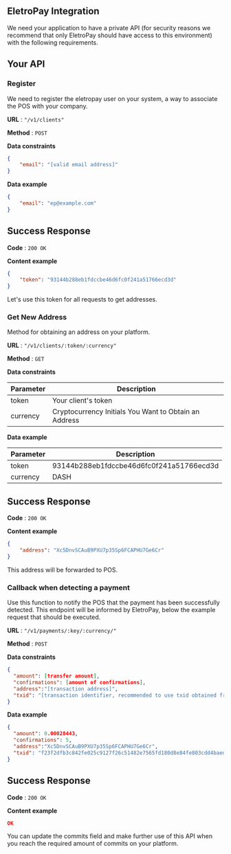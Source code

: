 **EletroPay Integration**
----
  
  
We need your application to have a private API (for security reasons we recommend that only EletroPay should have access to this environment) with the following requirements.

  ## Your API
  
  ### Register
We need to register the eletropay user on your system, a way to associate the POS with your company.

**URL** : `"/v1/clients"`

**Method** : `POST`

**Data constraints**

```json
{
    "email": "[valid email address]"
}
```

**Data example**

```json
{
    "email": "ep@example.com"
}
```

## Success Response

**Code** : `200 OK`

**Content example**

```json
{
    "token": "93144b288eb1fdccbe46d6fc0f241a51766ecd3d"
}
```

Let's use this token for all requests to get addresses.




  ### Get New Address
Method for obtaining an address on your platform.

**URL** : `"/v1/clients/:token/:currency"`

**Method** : `GET`

**Data constraints**

| Parameter | Description |
| --- | --- |
| token | Your client's token |
| currency | Cryptocurrency Initials You Want to Obtain an Address |

**Data example**

| Parameter | Description |
| --- | --- |
| token | 93144b288eb1fdccbe46d6fc0f241a51766ecd3d |
| currency | DASH |

## Success Response

**Code** : `200 OK`

**Content example**

```json
{
    "address": "Xc5DnvSCAuB9PXU7p35Sp6FCAPHU7Ge6Cr"
}
```

This address will be forwarded to POS.




  ### Callback when detecting a payment
Use this function to notify the POS that the payment has been successfully detected.
This endpoint will be informed by EletroPay, below the example request that should be executed.

**URL** : `"/v1/payments/:key/:currency/"`

**Method** : `POST`

**Data constraints**

```json
{
  "amount": [transfer amount],
  "confirmations": [amount of confirmations],
  "address":"[transaction address]",
  "txid": "[transaction identifier, recommended to use txid obtained from blockchain for transaction]"
}
```

**Data example**

```json
{
  "amount": 0.00028443,
  "confirmations": 5,
  "address":"Xc5DnvSCAuB9PXU7p35Sp6FCAPHU7Ge6Cr",
  "txid": "f23f2dfb3c842fe025c9127f26c51482e7565fd180d8e84fe803cdd4baed869"
}
```

## Success Response

**Code** : `200 OK`

**Content example**

```json
OK
```

You can update the commits field and make further use of this API when you reach the required amount of commits on your platform.
